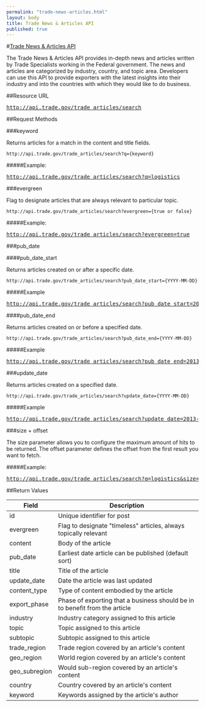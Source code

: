```yaml
---
permalink: "trade-news-articles.html"
layout: body
title: Trade News & Articles API
published: true
---
```


#<a href="trade-news-articles.html">Trade News & Articles API</a>

The Trade News & Articles API provides in-depth news and articles written by Trade Specialists working in the Federal government.  The news and articles are categorized by industry, country, and topic area.  Developers can use this API to provide exporters with the latest insights into their industry and into the countries with which they would like to do business.

##Resource URL

<a href="http://api.trade.gov/trade_articles/search"><pre>http://api.trade.gov/trade_articles/search</pre></a>

##Request Methods

###keyword

Returns articles for a match in the content and title fields.

    http://api.trade.gov/trade_articles/search?q={keyword}

#####Example:

<a href="http://api.trade.gov/trade_articles/search?q=logistics"><pre>http://api.trade.gov/trade_articles/search?q=logistics</pre></a>

###evergreen

Flag to designate articles that are always relevant to particular topic.

    http://api.trade.gov/trade_articles/search?evergreen={true or false}

#####Example:

<a href="http://api.trade.gov/trade_articles/search?evergreen=true"><pre>http://api.trade.gov/trade_articles/search?evergreen=true</pre></a>

###pub_date

####pub_date_start

Returns articles created on or after a specific date.

    http://api.trade.gov/trade_articles/search?pub_date_start={YYYY-MM-DD}

#####Example

<a href="http://api.trade.gov/trade_articles/search?pub_date_start=2013-01-04"><pre>http://api.trade.gov/trade_articles/search?pub_date_start=2013-01-04</pre></a>

####pub_date_end

Returns articles created on or before a specified date.

    http://api.trade.gov/trade_articles/search?pub_date_end={YYYY-MM-DD}

#####Example

<a href="http://api.trade.gov/trade_articles/search?pub_date_end=2013-01-07"><pre>http://api.trade.gov/trade_articles/search?pub_date_end=2013-01-07</pre></a>

###update_date

Returns articles created on a specified date.

    http://api.trade.gov/trade_articles/search?update_date={YYYY-MM-DD}

#####Example

<a href="http://api.trade.gov/trade_articles/search?update_date=2013-04-30"><pre>http://api.trade.gov/trade_articles/search?update_date=2013-04-30</pre></a>

###size + offset

The size parameter allows you to configure the maximum amount of hits to be returned. The offset parameter defines the offset from the first result you want to fetch.

#####Example:

<a href="http://api.trade.gov/trade_articles/search?q=logistics&size=1&offset=1"><pre>http://api.trade.gov/trade_articles/search?q=logistics&size=1&offset=1</pre></a>
    
##Return Values

| Field             | Description                                                     |
| ----------------- | --------------------------------------------------------------- |
| id                | Unique identifier for post                                      |
| evergreen | Flag to designate "timeless" articles, always topically relevant |
| content	| Body of the article |
| pub_date | Earliest date article can be published (default sort) |
| title | Title of the article |
| update_date | Date the article was last updated |
| content_type | Type of content embodied by the article |
| export_phase | Phase of exporting that a business should be in to benefit from the article |
| industry | Industry category assigned to this article |
| topic | Topic assigned to this article |
| subtopic | Subtopic assigned to this article |
| trade_region | Trade region covered by an article's content |
| geo_region | World region covered by an article's content |
| geo_subregion | Would sub-region covered by an article's content |
| country | Country covered by an article's content |
| keyword | Keywords assigned by the article's author |
